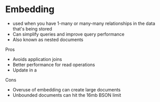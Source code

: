 # Embedding
- used when you have 1-many or many-many relationships in the data that's being stored
- Can simplify queries and improve query performance
- Also known as nested documents

Pros
- Avoids application joins
- Better performance for read operations
- Update in a 

Cons
- Overuse of embedding can create large documents
- Unbounded documents can hit the 16mb BSON limit